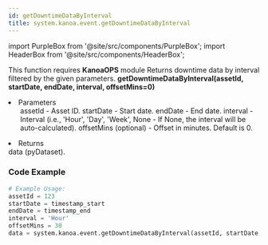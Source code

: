 ```yaml
---
id: getDowntimeDataByInterval
title: system.kanoa.event.getDowntimeDataByInterval
---
```


import PurpleBox from '@site/src/components/PurpleBox';
import HeaderBox from '@site/src/components/HeaderBox';

<PurpleBox>This function requires <b>KanoaOPS</b> module</PurpleBox>
<HeaderBox header="Description">
    Returns downtime data by interval filtered by the given parameters. 
</HeaderBox>
<HeaderBox header="Syntax">
    <b>getDowntimeDataByInterval(assetId, startDate, endDate, interval, offsetMins=0)</b>
    <li>Parameters <br />
        <ul>
            assetId - Asset ID.
            startDate - Start date.
            endDate - End date.
            interval - Interval (i.e., 'Hour', 'Day', 'Week', None - If None, the interval will be auto-calculated).
            offsetMins (optional) - Offset in minutes. Default is 0.
        </ul>
    </li>
    <li>Returns <br />
        data (pyDataset).
    </li>
</HeaderBox>

### Code Example

```python
# Example Usage:
assetId = 123
startDate = timestamp_start
endDate = timestamp_end
interval = 'Hour'
offsetMins = 30
data = system.kanoa.event.getDowntimeDataByInterval(assetId, startDate, endDate, interval, offsetMins)

